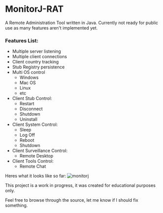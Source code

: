 # MonitorJ-RAT
A Remote Administration Tool written in Java. Currently not ready for public use as many features aren't implemented yet.

### Features List:
* Multiple server listening
* Multiple client connections
* Client country tracking
* Stub Registry persistence
* Multi OS control
  - Windows
  - Mac OS
  - Linux
  - etc
* Client Stub Control:
  - Restart
  - Disconnect
  - Shutdown
  - Uninstall
* Client System Control:
  - Sleep
  - Log Off
  - Reboot
  - Shutdown
* Client Surveillance Control:
  - Remote Desktop
* Client Tools Control:
  - Remote Chat

Heres what it looks like so far:
![monitorj](http://i.imgur.com/ljaWXnE.png)

This project is a work in progress, it was created for educational purposes only.

Feel free to browse through the source, let me know if I should fix something.
